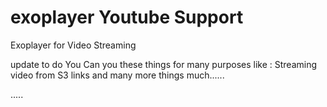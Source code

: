 # exoplayer Youtube Support

Exoplayer for Video Streaming

update to do
You Can you these things for many purposes like : Streaming video from S3 links and many more things much......

.....
